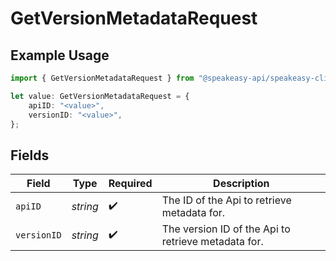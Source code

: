 # GetVersionMetadataRequest

## Example Usage

```typescript
import { GetVersionMetadataRequest } from "@speakeasy-api/speakeasy-client-sdk-typescript/sdk/models/operations";

let value: GetVersionMetadataRequest = {
    apiID: "<value>",
    versionID: "<value>",
};
```

## Fields

| Field                                               | Type                                                | Required                                            | Description                                         |
| --------------------------------------------------- | --------------------------------------------------- | --------------------------------------------------- | --------------------------------------------------- |
| `apiID`                                             | *string*                                            | :heavy_check_mark:                                  | The ID of the Api to retrieve metadata for.         |
| `versionID`                                         | *string*                                            | :heavy_check_mark:                                  | The version ID of the Api to retrieve metadata for. |